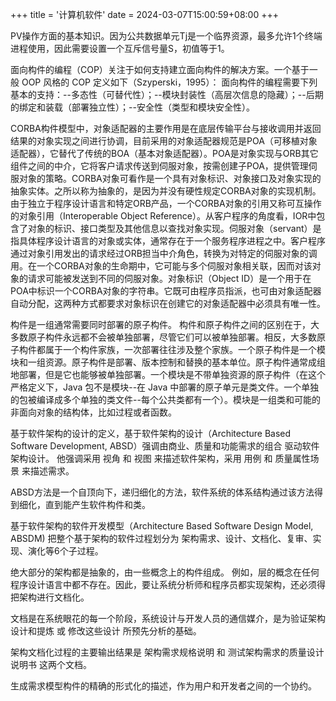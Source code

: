 +++
title = '计算机软件'
date = 2024-03-07T15:00:59+08:00
+++

PV操作方面的基本知识。因为公共数据单元Tj是一个临界资源，最多允许1个终端进程使用，因此需要设置一个互斥信号量S，初值等于1。

面向构件的编程（COP）关注于如何支持建立面向构件的解决方案。一个基于一般 OOP 风格的 COP 定义如下（Szyperski，1995）： 面向构件的编程需要下列基本的支持：--多态性（可替代性）；--模块封装性（高层次信息的隐藏）；--后期的绑定和装载（部署独立性）；--安全性（类型和模块安全性）。

CORBA构件模型中，对象适配器的主要作用是在底层传输平台与接收调用并返回结果的对象实现之间进行协调，目前采用的对象适配器规范是POA（可移植对象适配器），它替代了传统的BOA（基本对象适配器）。POA是对象实现与ORB其它组件之间的中介，它将客户请求传送到伺服对象，按需创建子POA，提供管理伺服对象的策略。CORBA对象可看作是一个具有对象标识、对象接口及对象实现的抽象实体。之所以称为抽象的，是因为并没有硬性规定CORBA对象的实现机制。由于独立于程序设计语言和特定ORB产品，一个CORBA对象的引用又称可互操作的对象引用（Interoperable Object Reference）。从客户程序的角度看，IOR中包含了对象的标识、接口类型及其他信息以查找对象实现。伺服对象（servant）是指具体程序设计语言的对象或实体，通常存在于一个服务程序进程之中。客户程序通过对象引用发出的请求经过ORB担当中介角色，转换为对特定的伺服对象的调用。在一个CORBA对象的生命期中，它可能与多个伺服对象相关联，因而对该对象的请求可能被发送到不同的伺服对象。对象标识（Object ID）是一个用于在POA中标识一个CORBA对象的字符串。它既可由程序员指派，也可由对象适配器自动分配，这两种方式都要求对象标识在创建它的对象适配器中必须具有唯一性。

构件是一组通常需要同时部署的原子构件。 构件和原子构件之间的区别在于，大多数原子构件永远都不会被单独部署，尽管它们可以被单独部署。相反，大多数原子构件都属于一个构件家族，一次部署往往涉及整个家族。一个原子构件是一个模块和一组资源。原子构件是部署、版本控制和替换的基本单位。原子构件通常成组地部署，但是它也能够被单独部署。一个模块是不带单独资源的原子构件（在这个严格定义下，Java 包不是模块--在 Java 中部署的原子单元是类文件。一个单独的包被编译成多个单独的类文件--每个公共类都有一个）。模块是一组类和可能的非面向对象的结构体，比如过程或者函数。


基于软件架构的设计的定义，基于软件架构的设计（Architecture Based Software Development, ABSD）强调由商业、质量和功能需求的组合
驱动软件架构设计。 他强调采用 视角 和 视图 来描述软件架构，采用 用例 和 质量属性场景 来描述需求。

ABSD方法是一个自顶向下，递归细化的方法，软件系统的体系结构通过该方法得到细化，直到能产生软件构件和类。

基于软件架构的软件开发模型（Architecture Based Software Design Model, ABSDM) 把整个基于架构的软件过程划分为 架构需求、设计、文档化、复审、实现、演化等6个子过程。

绝大部分的架构都是抽象的，由一些概念上的构件组成。 例如，层的概念在任何程序设计语言中都不存在。因此，要让系统分析师和程序员都实现架构，还必须得把架构进行文档化。

文档是在系统眼花的每一个阶段，系统设计与开发人员的通信媒介，是为验证架构设计和提炼 或 修改这些设计 所预先分析的基础。

架构文档化过程的主要输出结果是 架构需求规格说明 和 测试架构需求的质量设计说明书 这两个文档。

生成需求模型构件的精确的形式化的描述，作为用户和开发者之间的一个协约。